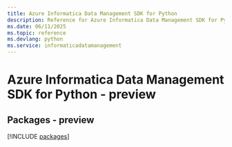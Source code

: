 ```yaml
---
title: Azure Informatica Data Management SDK for Python
description: Reference for Azure Informatica Data Management SDK for Python
ms.date: 06/11/2025
ms.topic: reference
ms.devlang: python
ms.service: informaticadatamanagement
---
```

# Azure Informatica Data Management SDK for Python - preview
## Packages - preview
[!INCLUDE [packages](informatica-data-management-index.md)]